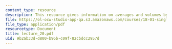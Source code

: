 ```yaml
---
content_type: resource
description: This resource gives information on averages and volumes by shells.
file: https://ol-ocw-studio-app-qa.s3.amazonaws.com/courses/18-01-single-variable-calculus-fall-2005/9b2ab33dd800b96bc09f82cbdcc2957d_lecture_20.pdf
file_type: application/pdf
resourcetype: Document
title: lecture_20.pdf
uid: 9b2ab33d-d800-b96b-c09f-82cbdcc2957d
---
```


